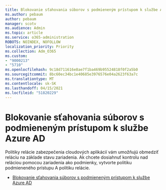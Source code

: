 ```yaml
---
title: Blokovanie sťahovania súborov s podmieneným prístupom k službe Azure AD
ms.author: pebaum
author: pebaum
manager: scotv
ms.audience: Admin
ms.topic: article
ms.service: o365-administration
ROBOTS: NOINDEX, NOFOLLOW
localization_priority: Priority
ms.collection: Adm_O365
ms.custom:
- "9000213"
- "5710"
ms.openlocfilehash: 9c18d711616e8ae7f1ba469b95524818f0f2a5b0
ms.sourcegitcommit: 8bc60ec34bc1e40685e3976576e04a2623f63a7c
ms.translationtype: MT
ms.contentlocale: sk-SK
ms.lasthandoff: 04/15/2021
ms.locfileid: "51820229"
---
```

# <a name="block-file-download-with-azure-ad-conditional-access"></a>Blokovanie sťahovania súborov s podmieneným prístupom k službe Azure AD

Politiky relácie zabezpečenia cloudových aplikácií vám umožňujú obmedziť reláciu na základe stavu zariadenia. Ak chcete dosiahnuť kontrolu nad reláciou pomocou zariadenia ako podmienky, vytvorte politiku podmieneného prístupu A politiku relácie.

- [Blokovanie sťahovania súborov s podmieneným prístupom k službe Azure AD](https://docs.microsoft.com/cloud-app-security/use-case-proxy-block-session-aad#create-a-block-download-policy-for-unmanaged-devices)

